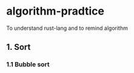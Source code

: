 # algorithm-pradtice

To understand rust-lang and to remind algorithm

## 1. Sort

### 1.1 Bubble sort
